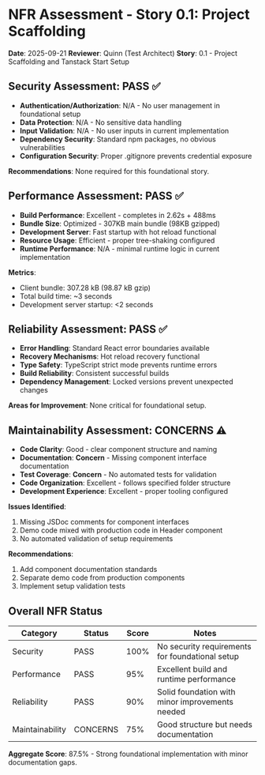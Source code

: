 # NFR Assessment - Story 0.1: Project Scaffolding

**Date**: 2025-09-21
**Reviewer**: Quinn (Test Architect)
**Story**: 0.1 - Project Scaffolding and Tanstack Start Setup

## Security Assessment: PASS ✅

- **Authentication/Authorization**: N/A - No user management in foundational setup
- **Data Protection**: N/A - No sensitive data handling
- **Input Validation**: N/A - No user inputs in current implementation
- **Dependency Security**: Standard npm packages, no obvious vulnerabilities
- **Configuration Security**: Proper .gitignore prevents credential exposure

**Recommendations**: None required for this foundational story.

## Performance Assessment: PASS ✅

- **Build Performance**: Excellent - completes in 2.62s + 488ms
- **Bundle Size**: Optimized - 307KB main bundle (98KB gzipped)
- **Development Server**: Fast startup with hot reload functional
- **Resource Usage**: Efficient - proper tree-shaking configured
- **Runtime Performance**: N/A - minimal runtime logic in current implementation

**Metrics**:

- Client bundle: 307.28 kB (98.87 kB gzip)
- Total build time: ~3 seconds
- Development server startup: <2 seconds

## Reliability Assessment: PASS ✅

- **Error Handling**: Standard React error boundaries available
- **Recovery Mechanisms**: Hot reload recovery functional
- **Type Safety**: TypeScript strict mode prevents runtime errors
- **Build Reliability**: Consistent successful builds
- **Dependency Management**: Locked versions prevent unexpected changes

**Areas for Improvement**: None critical for foundational setup.

## Maintainability Assessment: CONCERNS ⚠️

- **Code Clarity**: Good - clear component structure and naming
- **Documentation**: **Concern** - Missing component interface documentation
- **Test Coverage**: **Concern** - No automated tests for validation
- **Code Organization**: Excellent - follows specified folder structure
- **Development Experience**: Excellent - proper tooling configured

**Issues Identified**:

1. Missing JSDoc comments for component interfaces
2. Demo code mixed with production code in Header component
3. No automated validation of setup requirements

**Recommendations**:

1. Add component documentation standards
2. Separate demo code from production components
3. Implement setup validation tests

## Overall NFR Status

| Category        | Status   | Score | Notes                                           |
| --------------- | -------- | ----- | ----------------------------------------------- |
| Security        | PASS     | 100%  | No security requirements for foundational setup |
| Performance     | PASS     | 95%   | Excellent build and runtime performance         |
| Reliability     | PASS     | 90%   | Solid foundation with minor improvements needed |
| Maintainability | CONCERNS | 75%   | Good structure but needs documentation          |

**Aggregate Score**: 87.5% - Strong foundational implementation with minor documentation gaps.
